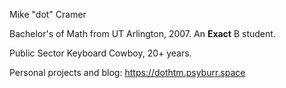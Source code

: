 Mike "dot" Cramer

Bachelor's of Math from UT Arlington, 2007. An **Exact** B student.

Public Sector Keyboard Cowboy, 20+ years.

Personal projects and blog: <https://dothtm.psyburr.space>

